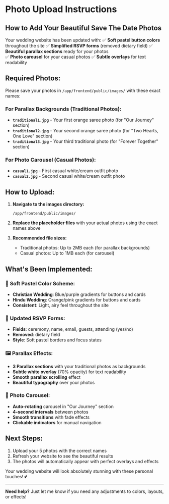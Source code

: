 # Photo Upload Instructions

## How to Add Your Beautiful Save The Date Photos

Your wedding website has been updated with:
✅ **Soft pastel button colors** throughout the site
✅ **Simplified RSVP forms** (removed dietary field)
✅ **Beautiful parallax sections** ready for your photos  
✅ **Photo carousel** for your casual photos
✅ **Subtle overlays** for text readability

## Required Photos:

Please save your photos in `/app/frontend/public/images/` with these exact names:

### For Parallax Backgrounds (Traditional Photos):
- **`traditional1.jpg`** - Your first orange saree photo (for "Our Journey" section)
- **`traditional2.jpg`** - Your second orange saree photo (for "Two Hearts, One Love" section)
- **`traditional3.jpg`** - Your third traditional photo (for "Forever Together" section)

### For Photo Carousel (Casual Photos):
- **`casual1.jpg`** - First casual white/cream outfit photo
- **`casual2.jpg`** - Second casual white/cream outfit photo

## How to Upload:

1. **Navigate to the images directory:**
   ```
   /app/frontend/public/images/
   ```

2. **Replace the placeholder files** with your actual photos using the exact names above

3. **Recommended file sizes:**
   - Traditional photos: Up to 2MB each (for parallax backgrounds)
   - Casual photos: Up to 1MB each (for carousel)

## What's Been Implemented:

### 🎨 **Soft Pastel Color Scheme:**
- **Christian Wedding**: Blue/purple gradients for buttons and cards
- **Hindu Wedding**: Orange/pink gradients for buttons and cards
- **Consistent**: Light, airy feel throughout the site

### 📱 **Updated RSVP Forms:**
- **Fields**: ceremony, name, email, guests, attending (yes/no)
- **Removed**: dietary field
- **Style**: Soft pastel borders and focus states

### 🖼️ **Parallax Effects:**
- **3 Parallax sections** with your traditional photos as backgrounds
- **Subtle white overlay** (70% opacity) for text readability
- **Smooth parallax scrolling** effect
- **Beautiful typography** over your photos

### 🎠 **Photo Carousel:**
- **Auto-rotating** carousel in "Our Journey" section
- **4-second intervals** between photos
- **Smooth transitions** with fade effects
- **Clickable indicators** for manual navigation

## Next Steps:

1. Upload your 5 photos with the correct names
2. Refresh your website to see the beautiful results
3. The photos will automatically appear with perfect overlays and effects

Your wedding website will look absolutely stunning with these personal touches! 💕

---

**Need help?** Just let me know if you need any adjustments to colors, layouts, or effects!